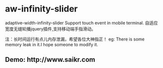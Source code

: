 # aw-infinity-slider
adaptive-width-infinity-slider
Support touch event in mobile terminal.
自适应宽度无缝轮播jquery插件,支持移动端手指滑动。

注：长时间运行有点儿内存泄漏，希望各位大神指正！
eg: There is some memory leak in it.I hope someone to modify it.

<h2>Demo: http://www.saikr.com</h2>
